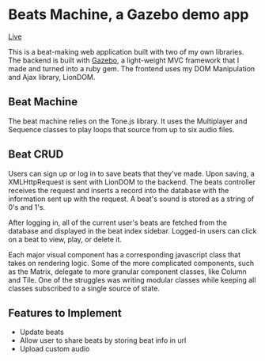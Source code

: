 # Beats Machine, a Gazebo demo app

[Live](http://beats-machine.herokuapp.com/ "Live Link")

This is a beat-making web application built with two of my own libraries.
The backend is built with [Gazebo](https://github.com/Tassosb/gazebo "Gazebo Github"), a light-weight MVC framework that I made and turned into a ruby gem.
The frontend uses my DOM Manipulation and Ajax library, LionDOM.

## Beat Machine

The beat machine relies on the Tone.js library. It uses the Multiplayer and Sequence classes to play loops that source from up to six audio files.

## Beat CRUD

Users can sign up or log in to save beats that they've made. Upon saving, a XMLHttpRequest is sent with LionDOM to the backend. The beats controller receives the request and inserts a record into the database with the information sent up with the request. A beat's sound is stored as a string of 0's and 1's.

After logging in, all of the current user's beats are fetched from the database and displayed in the beat index sidebar. Logged-in users can click on a beat to view, play, or delete it.

Each major visual component has a corresponding javascript class that takes on rendering logic. Some of the more complicated components, such as the Matrix, delegate to more granular component classes, like Column and Tile. One of the struggles was writing modular classes while keeping all classes subscribed to a single source of state.


## Features to Implement

- Update beats
- Allow user to share beats by storing beat info in url
- Upload custom audio
